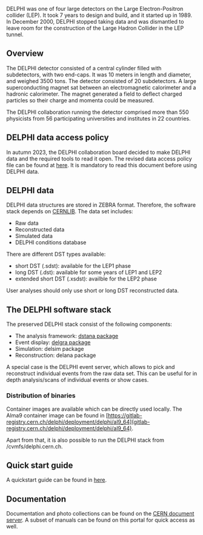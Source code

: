 DELPHI was one of four large detectors on the Large Electron-Positron collider (LEP). It took 7 years to design and build, and it started up in 1989. In December 2000, DELPHI stopped taking data and was dismantled to leave room for the construction of the Large Hadron Collider in the LEP tunnel.

## Overview
The DELPHI detector consisted of a central cylinder filled with subdetectors, with two end-caps. It was 10 meters in length and diameter, and weighed 3500 tons. The detector consisted of 20 subdetectors. A large superconducting magnet sat between an electromagnetic calorimeter and a hadronic calorimeter. The magnet generated a field to deflect charged particles so their charge and momenta could be measured.

The DELPHI collaboration running the detector comprised more than 550 physicists from 56 participating universities and institutes in 22 countries.

## DELPHI data access policy
In autumn 2023, the DELPHI collaboration board decided to make DELPHI data and the required tools to read it open. The revised data access policy file can be found at [here](/record/417). It is mandatory to read this document before using DELPHI data.

## DELPHI data
DELPHI data structures are stored in ZEBRA format. Therefore, the software stack depends on [CERNLIB](https://cernlib.web.cern.ch/cernlib/). The data set includes:

- Raw data
- Reconstructed data
- Simulated data
- DELPHI conditions database

There are different DST types available:

* short DST (.sdst): available for the LEP1 phase
* long DST (.dst): available for some years of LEP1 and LEP2
* extended short DST (.xsdst): availble for the LEP2 phase

User analyses should only use short or long DST reconstructed data.

## The DELPHI software stack
The preserved DELPHI stack consist of the following components:

* The analysis framework: [dstana package](/record/80502)
* Event display: [delgra package](/record/80503)
* Simulation: delsim package
* Reconstruction: delana package

A special case is the DELPHI event server, which allows to pick and reconstruct individual events from the raw data set. This can be useful for in depth analysis/scans of individual events or show cases.

### Distribution of binaries

Container images are available which can be directly used locally. The Alma9 container image can be found in [https://gitlab-registry.cern.ch/delphi/deployment/delphi/al9_64](gitlab-registry.cern.ch/delphi/deployment/delphi/al9_64).

Apart from that, it is also possible to run the DELPHI stack from /cvmfs/delphi.cern.ch.

## Quick start guide
A quickstart guide can be found in [here](/docs/delphi-getting-started).

## Documentation
Documentation and photo collections can be found on the [CERN document server](https://cds.cern.ch). A subset of manuals can be found on this portal for quick access as well.
